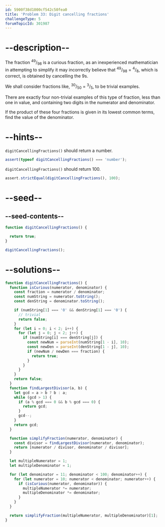 ```yaml
---
id: 5900f38d1000cf542c50fea0
title: 'Problem 33: Digit cancelling fractions'
challengeType: 5
forumTopicId: 301987
---
```


# --description--

The fraction <sup>49</sup>/<sub>98</sub> is a curious fraction, as an inexperienced mathematician in attempting to simplify it may incorrectly believe that <sup>49</sup>/<sub>98</sub> = <sup>4</sup>/<sub>8</sub>, which is correct, is obtained by cancelling the 9s.

We shall consider fractions like, <sup>30</sup>/<sub>50</sub> = <sup>3</sup>/<sub>5</sub>, to be trivial examples.

There are exactly four non-trivial examples of this type of fraction, less than one in value, and containing two digits in the numerator and denominator.

If the product of these four fractions is given in its lowest common terms, find the value of the denominator.

# --hints--

`digitCancellingFractions()` should return a number.

```js
assert(typeof digitCancellingFractions() === 'number');
```

`digitCancellingFractions()` should return 100.

```js
assert.strictEqual(digitCancellingFractions(), 100);
```

# --seed--

## --seed-contents--

```js
function digitCancellingFractions() {

  return true;
}

digitCancellingFractions();
```

# --solutions--

```js
function digitCancellingFractions() {
  function isCurious(numerator, denominator) {
    const fraction = numerator / denominator;
    const numString = numerator.toString();
    const denString = denominator.toString();

    if (numString[1] === '0' && denString[1] === '0') {
      // trivial
      return false;
    }
    for (let i = 0; i < 2; i++) {
      for (let j = 0; j < 2; j++) {
        if (numString[i] === denString[j]) {
          const newNum = parseInt(numString[1 - i], 10);
          const newDen = parseInt(denString[1 - j], 10);
          if (newNum / newDen === fraction) {
            return true;
          }
        }
      }
    }
    return false;
  }
  function findLargestDivisor(a, b) {
    let gcd = a > b ? b : a;
    while (gcd > 1) {
      if (a % gcd === 0 && b % gcd === 0) {
        return gcd;
      }
      gcd--;
    }
    return gcd;
  }

  function simplifyFraction(numerator, denominator) {
    const divisor = findLargestDivisor(numerator, denominator);
    return [numerator / divisor, denominator / divisor];
  }

  let multipleNumerator = 1;
  let multipleDenominator = 1;

  for (let denominator = 11; denominator < 100; denominator++) {
    for (let numerator = 10; numerator < denominator; numerator++) {
      if (isCurious(numerator, denominator)) {
        multipleNumerator *= numerator;
        multipleDenominator *= denominator;
      }
    }
  }

  return simplifyFraction(multipleNumerator, multipleDenominator)[1];
}
```
